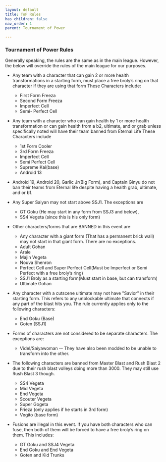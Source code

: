 ```yaml
---
layout: default
title: ToP Rules
has_children: false
nav_order: 1
parent: Tournament of Power

---
```


### Tournament of Power Rules

Generally speaking, the rules are the same as in the main league. However, the below will override the rules of the main league for our purposes.

* Any team with a character that can gain 2 or more health transformations in a starting form, must place a free broly’s ring on that character if they are using that form
These Characters include:
    * First Form Freeza
    * Second Form Freeza
    * Imperfect Cell
    * Semi- Perfect Cell

* Any team with a character who can gain health by 1 or more health transformation or can gain health from a b2, ultimate, and or grab unless specifically noted will have their team banned from Eternal Life
These Characters include
    * 1st Form Cooler
    * 3rd Form Freeza
    * Imperfect Cell
    * Semi Perfect Cell
    * Supreme Kai(base)
    * Android 13
    
* Android 19, Android 20, Garlic Jr(Big Form), and Captain Ginyu do not ban their teams from Eternal life despite having a health grab, 
ultimate, and or b1.

* Any Super Saiyan may not start above SSJ1. The exceptions are
    * GT Goku (He may start in any form from SSJ3 and below),
    * SS4 Vegeta (since this is his only form)

* Other characters/forms that are BANNED in this event are
    * Any character with a giant form (That has a permanent brick wall) may not start in that giant form. There are no exceptions.
    * Adult Gohan
    * Arale
    * Majin Vegeta
    * Nouva Shenron
    * Perfect Cell and Super Perfect Cell(Must be Imperfect or Semi Perfect with a free broly’s ring)
    * SSJ1 Broly as a starting form(Must start in base, but can transform)
    * Ultimate Gohan


* Any character with a cutscene ultimate may not have "Savior" in their starting form. This refers to any unblockable ultimate that connects if any part of the blast hits you. The rule currently applies only to the following characters:
    * End Goku (Base)
    * Goten (SSJ1)

* Forms of characters are not considered to be separate characters. The exceptions are:
    * Videl/Saiyawoman -- They have also been modded to be unable to transform into the other.

* The following characters are banned from Master Blast and Rush Blast 2 due to their rush blast volleys doing more than 3000. They may still use Rush Blast 3 though.
    * SS4 Vegeta
    * Mid Vegeta
    * End Vegeta
    * Scouter Vegeta
    * Super Gogeta
    * Frieza (only applies if he starts in 3rd form)
    * Vegito (base form)

* Fusions are illegal in this event. If you have both characters who can fuse, then both of them will be forced to have a free broly’s ring on them. This includes:
    * GT Goku and SSJ4 Vegeta
    * End Goku and End Vegeta
    * Goten and Kid Trunks


